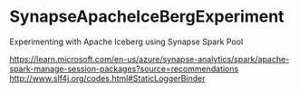 # SynapseApacheIceBergExperiment
Experimenting with Apache Iceberg using Synapse Spark Pool



https://learn.microsoft.com/en-us/azure/synapse-analytics/spark/apache-spark-manage-session-packages?source=recommendations
http://www.slf4j.org/codes.html#StaticLoggerBinder
